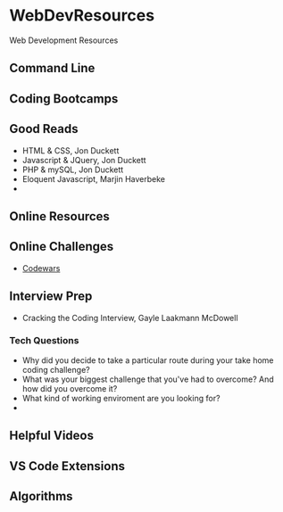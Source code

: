 # WebDevResources
Web Development Resources


## Command Line

## Coding Bootcamps

## Good Reads

- HTML & CSS, Jon Duckett
- Javascript & JQuery, Jon Duckett
- PHP & mySQL, Jon Duckett
- Eloquent Javascript, Marjin Haverbeke
- 

## Online Resources

## Online Challenges

- [Codewars](https://www.codewars.com/)

## Interview Prep

- Cracking the Coding Interview, Gayle Laakmann McDowell

### Tech Questions

- Why did you decide to take a particular route during your take home coding challenge?
- What was your biggest challenge that you've had to overcome? And how did you overcome it?
- What kind of working enviroment are you looking for?
- 

## Helpful Videos

## VS Code Extensions

## Algorithms
